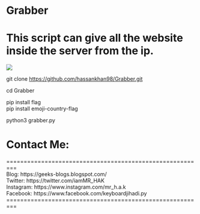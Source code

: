 # Grabber

<h1>This script can give all the website inside the server from the ip.</h1>

<img src="https://snipboard.io/RwOqin.jpg">

git clone https://github.com/hassankhan98/Grabber.git

cd Grabber

pip install flag<br>
pip install emoji-country-flag

python3 grabber.py


<h1>Contact Me:</h1>
<p>
=========================================================<br>
Blog: https://geeks-blogs.blogspot.com/<br>
Twitter: https://twitter.com/iamMR_HAK<br>
Instagram: https://www.instagram.com/mr_h.a.k<br>
Facebook: https://www.facebook.com/keyboardjihadi.py<br>
=========================================================
</p>
